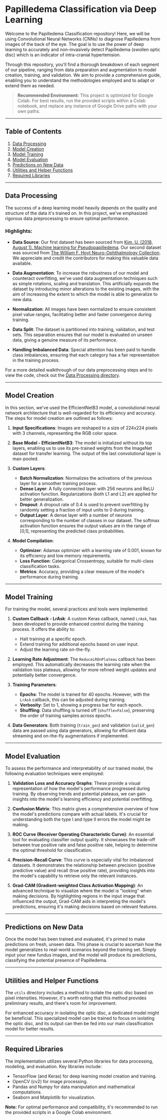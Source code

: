 # Papilledema Classification via Deep Learning

Welcome to the Papilledema Classification repository! Here, we will be using Convolutional Neural Networks (CNNs) to diagnose Papilledema from images of the back of the eye. The goal is to use the power of deep learning to accurately and non-invasively detect Papilledema (swollen optic disc) which is an indicator of intra-cranial hypertemsion.

Through this repository, you'll find a thorough breakdown of each segment of our pipeline, ranging from data preparation and augmentation to model creation, training, and validation. We aim to provide a comprehensive guide, enabling you to understand the methodologies employed and to adapt or extend them as needed.

> **Recommended Environment:** This project is optimized for Google Colab. For best results, run the provided scripts within a Colab notebook, and replace any instance of Google Drive paths with your own paths.


---

## Table of Contents

1. [Data Processing](./data-processing)
2. [Model Creation](./models)
3. [Model Training](./training)
4. [Model Evaluation](./evaluation)
5. [Predictions on New Data](./predictions)
6. [Utilities and Helper Functions](./utils)
7. [Required Libraries](./required-imports.py)

---

## Data Processing

The success of a deep learning model heavily depends on the quality and structure of the data it's trained on. In this project, we've emphasized rigorous data preprocessing to ensure optimal performance.

### Highlights:

- **Data Source**: Our first dataset has been sourced from [Kim, U. (2018, August 1). Machine learning for Pseudopapilledema](https://doi.org/10.17605/OSF.IO/2W5CE). Our second dataset was sourced from [The William F. Hoyt Neuro-Ophthalmology Collection](https://novel.utah.edu/Hoyt/collection.php). We appreciate and credit the contributors for making this valuable data available.

- **Data Augmentation**: To increase the robustness of our model and counteract overfitting, we've used data augmentation techniques such as simple rotations, scaling and translation. This artificially expands the dataset by introducing minor alterations to the existing images, with the aim of increasing the extent to which the model is able to generalize to new data.

- **Normalization**: All images have been normalized to ensure consistent pixel value ranges, facilitating better and faster convergence during training.

- **Data Split**: The dataset is partitioned into training, validation, and test sets. This separation ensures that our model is evaluated on unseen data, giving a genuine measure of its performance.

- **Handling Imbalanced Data**: Special attention has been paid to handle class imbalances, ensuring that each category has a fair representation in the training process.

For a more detailed walkthrough of our data preprocessing steps and to view the code, check out the [Data Processing directory](./data-processing).

---

## Model Creation

In this section, we've used the EfficientNetB3 model, a convolutional neural network architecture that is well-regarded for its efficiency and accuracy. The steps for model creation are outlined as follows:

1. **Input Specifications**: Images are reshaped to a size of 224x224 pixels with 3 channels, representing the RGB color space.
  
2. **Base Model - EfficientNetB3**: The model is initialized without its top layers, enabling us to use its pre-trained weights from the ImageNet dataset for transfer learning. The output of the last convolutional layer is max-pooled.

3. **Custom Layers**: 
   - **Batch Normalization**: Normalizes the activations of the previous layer for a smoother training process.
   - **Dense Layer**: A fully connected layer with 256 neurons and ReLU activation function. Regularizations (both L1 and L2) are applied for better generalization.
   - **Dropout**: A dropout rate of 0.4 is used to prevent overfitting by randomly setting a fraction of input units to 0 during training.
   - **Output Layer**: A dense layer with a number of neurons corresponding to the number of classes in our dataset. The softmax activation function ensures the output values are in the range of [0,1], representing the predicted class probabilities.

4. **Model Compilation**: 
   - **Optimizer**: Adamax optimizer with a learning rate of 0.001, known for its efficiency and low memory requirements.
   - **Loss Function**: Categorical Crossentropy, suitable for multi-class classification tasks.
   - **Metrics**: Accuracy, providing a clear measure of the model's performance during training.

---

## Model Training

For training the model, several practices and tools were implemented:

1. **Custom Callback - LrAsk**: A custom Keras callback, named `LrAsk`, has been developed to provide enhanced control during the training process. It offers the ability to:
   - Halt training at a specific epoch.
   - Extend training for additional epochs based on user input.
   - Adjust the learning rate on-the-fly.
   
2. **Learning Rate Adjustment**: The `ReduceLROnPlateau` callback has been employed. This automatically decreases the learning rate when the validation loss plateaus, allowing for more refined weight updates and potentially better convergence.

3. **Training Parameters**:
   - **Epochs**: The model is trained for 40 epochs. However, with the `LrAsk` callback, this can be adjusted during training.
   - **Verbosity**: Set to 1, showing a progress bar for each epoch.
   - **Shuffling**: Data shuffling is turned off (`shuffle=False`), preserving the order of training samples across epochs.

4. **Data Generators**: Both training (`train_gen`) and validation (`valid_gen`) data are passed using data generators, allowing for efficient data streaming and on-the-fly augmentations if implemented.

---

## Model Evaluation

To assess the performance and interpretability of our trained model, the following evaluation techniques were employed:

1. **Validation Loss and Accuracy Graphs**: These provide a visual representation of how the model's performance progressed during training. By observing trends and potential plateaus, we can gain insights into the model's learning efficiency and potential overfitting.

2. **Confusion Matrix**: This matrix gives a comprehensive overview of how the model's predictions compare with actual labels. It's crucial for understanding both the type I and type II errors the model might be making.

3. **ROC Curve (Receiver Operating Characteristic Curve)**: An essential tool for evaluating classifier output quality. It showcases the trade-off between true positive rate and false positive rate, helping to determine the optimal threshold for classification.

4. **Precision-Recall Curve**: This curve is especially vital for imbalanced datasets. It demonstrates the relationship between precision (positive predictive value) and recall (true positive rate), providing insights into the model's capability to retrieve only the relevant instances.

5. **Grad-CAM (Gradient-weighted Class Activation Mapping)**: An advanced technique to visualize where the model is "looking" when making decisions. By highlighting regions in the input image that influenced the output, Grad-CAM aids in interpreting the model's predictions, ensuring it's making decisions based on relevant features.

---

## Predictions on New Data

Once the model has been trained and evaluated, it's primed to make predictions on fresh, unseen data. This phase is crucial to ascertain how the model generalizes to real-world scenarios beyond the training set. Simply input your new fundus images, and the model will produce its predictions, classifying the potential presence of Papilledema.

---

## Utilities and Helper Functions

The `utils` directory includes a method to isolate the optic disc based on pixel intensities. However, it's worth noting that this method provides preliminary results, and there's room for improvement.

For enhanced accuracy in isolating the optic disc, a dedicated model might be beneficial. This specialized model can be trained to focus on isolating the optic disc, and its output can then be fed into our main classification model for better results.

---

## Required Libraries

The implementation utilizes several Python libraries for data processing, modeling, and evaluation. Key libraries include:

- TensorFlow (and Keras) for deep learning model creation and training.
- OpenCV (cv2) for image processing.
- Pandas and Numpy for data manipulation and mathematical computations.
- Seaborn and Matplotlib for visualization.

**Note:** For optimal performance and compatibility, it's recommended to run the provided scripts in a Google Colab environment.



